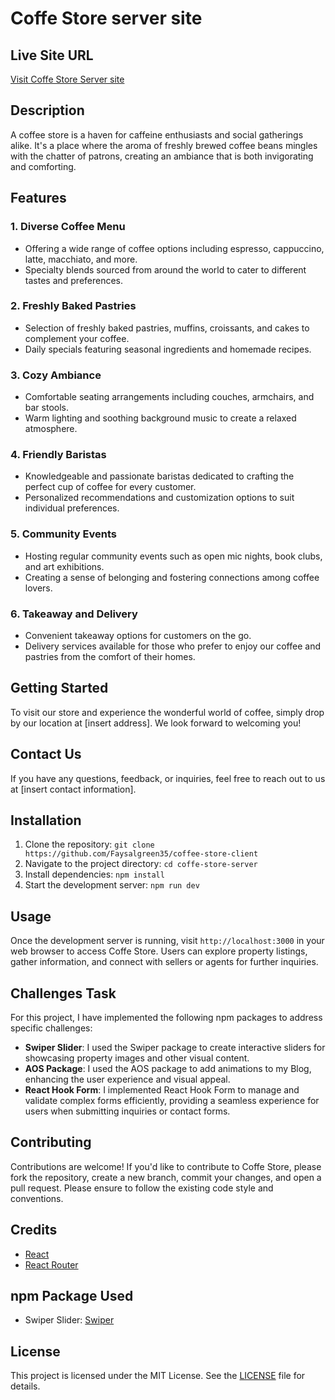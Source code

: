 # Coffe Store server site

## Live Site URL
[Visit Coffe Store Server site](https://coffee-store-2a449.web.app///)

## Description
A coffee store is a haven for caffeine enthusiasts and social gatherings alike. It's a place where the aroma of freshly brewed coffee beans mingles with the chatter of patrons, creating an ambiance that is both invigorating and comforting.

## Features

### 1. Diverse Coffee Menu
   - Offering a wide range of coffee options including espresso, cappuccino, latte, macchiato, and more.
   - Specialty blends sourced from around the world to cater to different tastes and preferences.

### 2. Freshly Baked Pastries
   - Selection of freshly baked pastries, muffins, croissants, and cakes to complement your coffee.
   - Daily specials featuring seasonal ingredients and homemade recipes.

### 3. Cozy Ambiance
   - Comfortable seating arrangements including couches, armchairs, and bar stools.
   - Warm lighting and soothing background music to create a relaxed atmosphere.

### 4. Friendly Baristas
   - Knowledgeable and passionate baristas dedicated to crafting the perfect cup of coffee for every customer.
   - Personalized recommendations and customization options to suit individual preferences.

### 5. Community Events
   - Hosting regular community events such as open mic nights, book clubs, and art exhibitions.
   - Creating a sense of belonging and fostering connections among coffee lovers.

### 6. Takeaway and Delivery
   - Convenient takeaway options for customers on the go.
   - Delivery services available for those who prefer to enjoy our coffee and pastries from the comfort of their homes.

## Getting Started
To visit our store and experience the wonderful world of coffee, simply drop by our location at [insert address]. We look forward to welcoming you!

## Contact Us
If you have any questions, feedback, or inquiries, feel free to reach out to us at [insert contact information].


## Installation
1. Clone the repository: `git clone https://github.com/Faysalgreen35/coffee-store-client`
2. Navigate to the project directory: `cd coffe-store-server`
3. Install dependencies: `npm install`
4. Start the development server: `npm run dev`

## Usage
Once the development server is running, visit `http://localhost:3000` in your web browser to access Coffe Store. Users can explore property listings, gather information, and connect with sellers or agents for further inquiries.

## Challenges Task
For this project, I have implemented the following npm packages to address specific challenges:
- **Swiper Slider**: I used the Swiper package to create interactive sliders for showcasing property images and other visual content.
- **AOS Package**: I used the AOS package to add animations to my Blog, enhancing the user experience and visual appeal.
- **React Hook Form**: I implemented React Hook Form to manage and validate complex forms efficiently, providing a seamless experience for users when submitting inquiries or contact forms.


## Contributing
Contributions are welcome! If you'd like to contribute to Coffe Store, please fork the repository, create a new branch, commit your changes, and open a pull request. Please ensure to follow the existing code style and conventions.

## Credits
- [React](https://reactjs.org/)
- [React Router](https://reactrouter.com/)


## npm Package Used
- Swiper Slider: [Swiper](https://swiperjs.com/)

## License
This project is licensed under the MIT License. See the [LICENSE](LICENSE) file for details.
